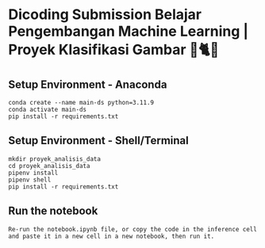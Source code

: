# Dicoding Submission Belajar Pengembangan Machine Learning | Proyek Klasifikasi Gambar 🐄🐈🐔

## Setup Environment - Anaconda
```
conda create --name main-ds python=3.11.9
conda activate main-ds
pip install -r requirements.txt
```

## Setup Environment - Shell/Terminal
```
mkdir proyek_analisis_data
cd proyek_analisis_data
pipenv install
pipenv shell
pip install -r requirements.txt
```

## Run the notebook
```
Re-run the notebook.ipynb file, or copy the code in the inference cell and paste it in a new cell in a new notebook, then run it.
```